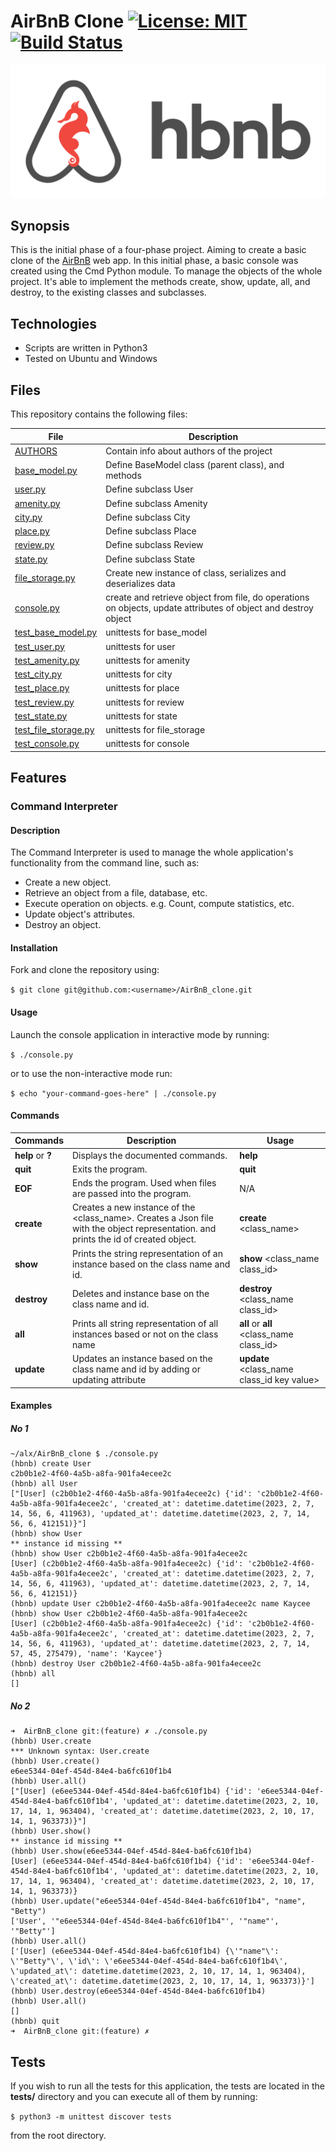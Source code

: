 # AirBnB Clone [![License: MIT](https://img.shields.io/badge/License-MIT-yellow.svg)](https://github.com/sekaycee/AirBnB_clone/blob/master/LICENSE) [![Build Status](https://travis-ci.org/sekaycee/AirBnB_clone.svg?branch=master)](https://travis-ci.org/sekaycee/AirBnB_clone)
![HBnB](./hbnb.png)

## Synopsis
This is the initial phase of a four-phase project. Aiming to create a basic clone of the [AirBnB](https://airbnb.com) web app. In this initial phase, a basic console was created using the Cmd Python module. To manage the objects of the whole project. It's able to implement the methods create, show, update, all, and destroy, to the existing classes and subclasses.

## Technologies
* Scripts are written in Python3
* Tested on Ubuntu and Windows

## Files
This repository contains the following files:

|   **File**   |   **Description**   |
| -------------- | --------------------- |
|[AUTHORS](./AUTHORS) | Contain info about authors of the project |
|[base_model.py](./models/base_model.py) | Define BaseModel class (parent class), and methods |
|[user.py](./models/user.py) | Define subclass User |
|[amenity.py](./models/amenity.py) | Define subclass Amenity |
|[city.py](./models/city.py)| Define subclass City |
|[place.py](./models/place.py)| Define subclass Place |
|[review.py](./models/review.py) | Define subclass Review |
|[state.py](./models/state.py) | Define subclass State |
|[file_storage.py](./models/engine/file_storage.py) | Create new instance of class, serializes and deserializes data |
|[console.py](./console.py) | create and retrieve object from file, do operations on objects, update attributes of object and destroy object |
|[test_base_model.py](./tests/test_models/test_base_model.py) | unittests for base_model |
|[test_user.py](./tests/test_models/test_user.py) | unittests for user |
|[test_amenity.py](./tests/test_models/test_amenity.py) | unittests for amenity |
|[test_city.py](./tests/test_models/test_city.py) | unittests for city |
|[test_place.py](./tests/test_models/test_place.py) | unittests for place |
|[test_review.py](./tests/test_models/test_review.py) | unittests for review |
|[test_state.py](./tests/test_models/test_state.py) | unittests for state |
|[test_file_storage.py](./tests/test_models/test_engine/test_file_storage.py) | unittests for file_storage |
|[test_console.py](./tests/test_console.py) | unittests for console |

## Features
### Command Interpreter
#### Description
The Command Interpreter is used to manage the whole application's functionality from the command line, such as:
+ Create a new object.
+ Retrieve an object from a file, database, etc.
+ Execute operation on objects. e.g. Count, compute statistics, etc.
+ Update object's attributes.
+ Destroy an object.

#### Installation
Fork and clone the repository using:

```$ git clone git@github.com:<username>/AirBnB_clone.git```

#### Usage
Launch the console application in interactive mode by running:

```$ ./console.py ```

or to use the non-interactive mode run:

```$ echo "your-command-goes-here" | ./console.py ```

#### Commands
| Commands | Description | Usage |
| -------- | ----------- | ----- |
| **help** or **?**| Displays the documented commands. | **help** |
| **quit**     | Exits the program. | **quit** |
| **EOF**      | Ends the program. Used when files are passed into the program. | N/A |
| **create**  | Creates a new instance of the \<class_name\>. Creates a Json file with the object representation. and prints the id of created object. | **create** \<class_name\> |
| **show**    | Prints the string representation of an instance based on the class name and id. | **show** \<class_name class_id\> |
| **destroy** | Deletes and instance base on the class name and id. | **destroy** \<class_name class_id\> |
| **all** | Prints all string representation of all instances based or not on the class name | **all** or **all** \<class_name class_id\> |
| **update** | Updates an instance based on the class name and id by adding or updating attribute | **update** \<class_name class_id key value\> |

#### Examples
##### No 1
```
~/alx/AirBnB_clone $ ./console.py
(hbnb) create User
c2b0b1e2-4f60-4a5b-a8fa-901fa4ecee2c
(hbnb) all User
["[User] (c2b0b1e2-4f60-4a5b-a8fa-901fa4ecee2c) {'id': 'c2b0b1e2-4f60-4a5b-a8fa-901fa4ecee2c', 'created_at': datetime.datetime(2023, 2, 7, 14, 56, 6, 411963), 'updated_at': datetime.datetime(2023, 2, 7, 14, 56, 6, 412151)}"]
(hbnb) show User
** instance id missing **
(hbnb) show User c2b0b1e2-4f60-4a5b-a8fa-901fa4ecee2c
[User] (c2b0b1e2-4f60-4a5b-a8fa-901fa4ecee2c) {'id': 'c2b0b1e2-4f60-4a5b-a8fa-901fa4ecee2c', 'created_at': datetime.datetime(2023, 2, 7, 14, 56, 6, 411963), 'updated_at': datetime.datetime(2023, 2, 7, 14, 56, 6, 412151)}
(hbnb) update User c2b0b1e2-4f60-4a5b-a8fa-901fa4ecee2c name Kaycee
(hbnb) show User c2b0b1e2-4f60-4a5b-a8fa-901fa4ecee2c
[User] (c2b0b1e2-4f60-4a5b-a8fa-901fa4ecee2c) {'id': 'c2b0b1e2-4f60-4a5b-a8fa-901fa4ecee2c', 'created_at': datetime.datetime(2023, 2, 7, 14, 56, 6, 411963), 'updated_at': datetime.datetime(2023, 2, 7, 14, 57, 45, 275479), 'name': 'Kaycee'}
(hbnb) destroy User c2b0b1e2-4f60-4a5b-a8fa-901fa4ecee2c
(hbnb) all
[]
```
##### No 2
```
➜  AirBnB_clone git:(feature) ✗ ./console.py
(hbnb) User.create
*** Unknown syntax: User.create
(hbnb) User.create()
e6ee5344-04ef-454d-84e4-ba6fc610f1b4
(hbnb) User.all()
["[User] (e6ee5344-04ef-454d-84e4-ba6fc610f1b4) {'id': 'e6ee5344-04ef-454d-84e4-ba6fc610f1b4', 'updated_at': datetime.datetime(2023, 2, 10, 17, 14, 1, 963404), 'created_at': datetime.datetime(2023, 2, 10, 17, 14, 1, 963373)}"]
(hbnb) User.show()
** instance id missing **
(hbnb) User.show(e6ee5344-04ef-454d-84e4-ba6fc610f1b4)
[User] (e6ee5344-04ef-454d-84e4-ba6fc610f1b4) {'id': 'e6ee5344-04ef-454d-84e4-ba6fc610f1b4', 'updated_at': datetime.datetime(2023, 2, 10, 17, 14, 1, 963404), 'created_at': datetime.datetime(2023, 2, 10, 17, 14, 1, 963373)}
(hbnb) User.update("e6ee5344-04ef-454d-84e4-ba6fc610f1b4", "name", "Betty")
['User', '"e6ee5344-04ef-454d-84e4-ba6fc610f1b4"', '"name"', '"Betty"']
(hbnb) User.all()
['[User] (e6ee5344-04ef-454d-84e4-ba6fc610f1b4) {\'"name"\': \'"Betty"\', \'id\': \'e6ee5344-04ef-454d-84e4-ba6fc610f1b4\', \'updated_at\': datetime.datetime(2023, 2, 10, 17, 14, 1, 963404), \'created_at\': datetime.datetime(2023, 2, 10, 17, 14, 1, 963373)}']
(hbnb) User.destroy(e6ee5344-04ef-454d-84e4-ba6fc610f1b4)
(hbnb) User.all()
[]
(hbnb) quit
➜  AirBnB_clone git:(feature) ✗
```

## Tests
If you wish to run all the tests for this application,  the tests are located in the **tests/** directory and you can execute all of them by running:

```$ python3 -m unittest discover tests ```

from the root directory.
